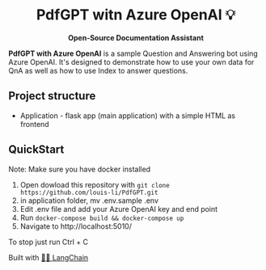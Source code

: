 <h1 align="center">
  PdfGPT witn Azure OpenAI  💡
</h1>

<p align="center">
  <strong>Open-Source Documentation Assistant</strong>
</p>

<p align="left">
  <strong>PdfGPT with Azure OpenAI</strong> is a sample Question and Answering bot using Azure OpenAI. It's designed to demonstrate how to use your own data for QnA as well as how to use Index to answer questions.
  
</p>


## Project structure
- Application - flask app (main application) with a simple HTML as frontend

## QuickStart

Note: Make sure you have docker installed

1. Open dowload this repository with `git clone https://github.com/louis-li/PdfGPT.git`
2. in application folder, mv .env.sample .env
3. Edit .env file and add your Azure OpenAI key and end point
3. Run `docker-compose build && docker-compose up`
4. Navigate to http://localhost:5010/

To stop just run Ctrl + C



Built with [🦜️🔗 LangChain](https://github.com/hwchase17/langchain)

